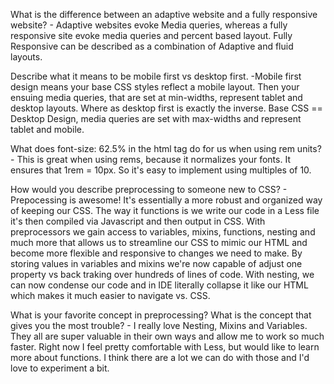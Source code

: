 What is the difference between an adaptive website and a fully responsive website?
    - Adaptive websites evoke Media queries, whereas a fully responsive site evoke media queries and percent based layout. Fully Responsive can be described as a combination of Adaptive and fluid layouts.

Describe what it means to be mobile first vs desktop first.
    -Mobile first design means your base CSS styles reflect a mobile layout. Then your ensuing media queries, that are set at min-widths, represent tablet and desktop layouts. Where as desktop first is exactly the inverse. Base CSS == Desktop Design, media queries are set with max-widths and represent tablet and mobile. 

What does font-size: 62.5% in the html tag do for us when using rem units?
    - This is great when using rems, because it normalizes your fonts. It ensures that 1rem = 10px. So it's easy to implement using multiples of 10. 

How would you describe preprocessing to someone new to CSS?
    - Prepocessing is awesome! It's essentially a more robust and organized way of keeping our CSS. The way it functions is we write our code in a Less file it's then compiled via Javascript and then output in CSS. With preprocessors we gain access to variables, mixins, functions, nesting and much more that allows us to streamline our CSS to mimic our HTML and become more flexible and responsive to changes we need to make. By storing values in variables and mixins we're now capable of adjust one property vs back traking over hundreds of lines of code. With nesting, we can now condense our code and in IDE literally collapse it like our HTML which makes it much easier to navigate vs. CSS.

What is your favorite concept in preprocessing? What is the concept that gives you the most trouble?
    - I really love Nesting, Mixins and Variables. They all are super valuable in their own ways and allow me to work so much faster. Right now I feel pretty comfortable with Less, but would like to learn more about functions. I think there are a lot we can do with those and I'd love to experiment a bit. 